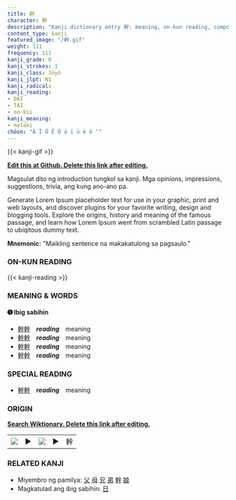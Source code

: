 ```yaml
---
title: 幹
character: 幹
description: "Kanji dictionary entry 幹: meaning, on-kun reading, compounds, origin, related kanji"
content_type: kanji
featured_image: "/幹.gif"
weight: 111
frequency: 111
kanji_grade: 0
kanji_strokes: 1
kanji_class: Jōyō
kanji_jlpt: N1
kanji_radical: 
kanji_reading: 
- DAI
- TAI
- oo-kii
kanji_meaning:
- malaki
chōon: "Ā Ī Ū Ē Ō ā ī ū ē ō ’"
---
```

[//]: # (Don't edit the line below. Kanji animated GIF code is automatically generated.)
{{< kanji-gif >}}

[//]: # (Edit below this line.)

**[Edit this at Github. Delete this link after editing.](https://github.com/tim0g/tim/tree/main/content/kanji/幹/index.md)**

Magsulat dito ng introduction tungkol sa kanji. Mga opinions, impressions, suggestions, trivia, ang kung ano-ano pa.

Generate Lorem Ipsum placeholder text for use in your graphic, print and web layouts, and discover plugins for your favorite writing, design and blogging tools. Explore the origins, history and meaning of the famous passage, and learn how Lorem Ipsum went from scrambled Latin passage to ubiqitous dummy text.
 
**Mnemonic:** "Maikling sentence na makakatulong sa pagsaulo."

### ON-KUN READING

[//]: # (Don't edit the line below. ON-KUN READING code is automatically generated.)
{{< kanji-reading >}}

### MEANING & WORDS

#### ➊ **Ibig sabihin**
  - [幹](../幹)[幹](../幹)　***reading***　meaning
  - [幹](../幹)[幹](../幹)　***reading***　meaning
  - [幹](../幹)[幹](../幹)　***reading***　meaning
  - [幹](../幹)[幹](../幹)　***reading***　meaning

### SPECIAL READING
  - [幹](../幹)[幹](../幹)　***reading***　meaning

### ORIGIN

**[Search Wiktionary. Delete this link after editing.](https://wiktionary.org/wiki/幹)**
<table class="kanji-table"><tr><td>
<img src="60px-幹-bronze.svg.png">
</td><td>▶</td><td>
<img src="60px-幹-oracle.svg.png">
</td><td>▶</td>
<td class="kanji-origin">幹</td>
</tr></table>

### RELATED KANJI
- Miyembro ng pamilya: [父](../父) [母](../母) [兄](../兄) [弟](../弟) [幹](../幹) [娘](../娘)
- Magkatulad ang ibig sabihin: [日](../日)
